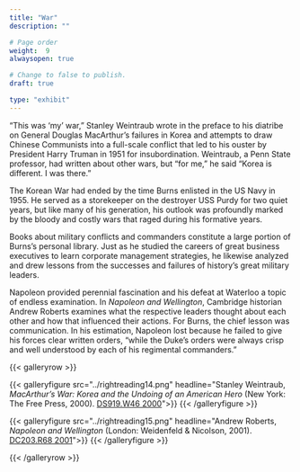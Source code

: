 ```yaml
---
title: "War"
description: ""

# Page order
weight:  9
alwaysopen: true

# Change to false to publish.
draft: true

type: "exhibit"
---
```

“This was ‘my’ war,” Stanley Weintraub wrote in the preface to his diatribe on General Douglas MacArthur’s failures in Korea and attempts to draw Chinese Communists into a full-scale conflict that led to his ouster by President Harry Truman in 1951 for insubordination. Weintraub, a Penn State professor, had written about other wars, but “for me,” he said “Korea is different. I was there.”

The Korean War had ended by the time Burns enlisted in the US Navy in 1955. He served as a storekeeper on the destroyer USS Purdy for two quiet years, but like many of his generation, his outlook was profoundly marked by the bloody and costly wars that raged during his formative years.

Books about military conflicts and commanders constitute a large portion of Burns’s personal library. Just as he studied the careers of great business executives to learn corporate management strategies, he likewise analyzed and drew lessons from the successes and failures of history’s great military leaders.

Napoleon provided perennial fascination and his defeat at Waterloo a topic of endless examination. In *Napoleon and Wellington*, Cambridge historian Andrew Roberts examines what the respective leaders thought about each other and how that influenced their actions. For Burns, the chief lesson was communication. In his estimation, Napoleon lost because he failed to give his forces clear written orders, “while the Duke’s orders were always crisp and well understood by each of his regimental commanders.”

{{< galleryrow >}}

{{< galleryfigure src="../rightreading14.png"
           headline="Stanley Weintraub, *MacArthur’s War: Korea and the Undoing of an American Hero* (New York: The Free Press, 2000). [DS919.W46 2000](https://bc-primo.hosted.exlibrisgroup.com/permalink/f/l6ucgu/ALMA-BC21341354390001021)">}}
{{< /galleryfigure >}}

{{< galleryfigure src="../rightreading15.png"
           headline="Andrew Roberts, *Napoleon and Wellington* (London: Weidenfeld & Nicolson, 2001). [DC203.R68 2001](https://bc-primo.hosted.exlibrisgroup.com/permalink/f/1jdnfk3/ALMA-BC21427041390001021)">}}
{{< /galleryfigure >}}

{{< /galleryrow >}}
